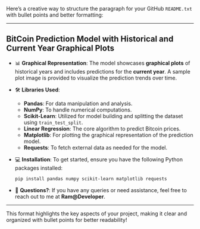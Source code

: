 Here’s a creative way to structure the paragraph for your GitHub `README.txt` with bullet points and better formatting:

---

## BitCoin Prediction Model with Historical and Current Year Graphical Plots

- 📊 **Graphical Representation**: The model showcases **graphical plots** of historical years and includes predictions for the **current year**. A sample plot image is provided to visualize the prediction trends over time.

- 🛠️ **Libraries Used**:
    - **Pandas**: For data manipulation and analysis.
    - **NumPy**: To handle numerical computations.
    - **Scikit-Learn**: Utilized for model building and splitting the dataset using `train_test_split`.
    - **Linear Regression**: The core algorithm to predict Bitcoin prices.
    - **Matplotlib**: For plotting the graphical representation of the prediction model.
    - **Requests**: To fetch external data as needed for the model.

- 💻 **Installation**: To get started, ensure you have the following Python packages installed:
    ```bash
    pip install pandas numpy scikit-learn matplotlib requests
    ```

- 📧 **Questions?**: If you have any queries or need assistance, feel free to reach out to me at **Ram@Developer**.

---

This format highlights the key aspects of your project, making it clear and organized with bullet points for better readability!
